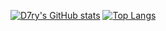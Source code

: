 [![D7ry's GitHub stats](https://github-readme-stats.vercel.app/api?username=D7ry)](https://github.com/anuraghazra/github-readme-stats)
[![Top Langs](https://github-readme-stats.vercel.app/api/top-langs/?username=D7ry&layout=donut&hide=ActionScript,CMake)](https://github.com/anuraghazra/github-readme-stats)
